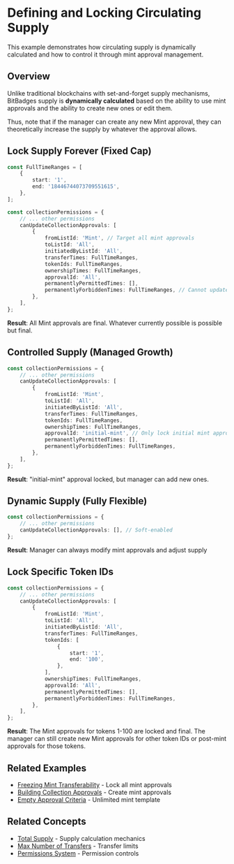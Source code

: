 # Defining and Locking Circulating Supply

This example demonstrates how circulating supply is dynamically calculated and how to control it through mint approval management.

## Overview

Unlike traditional blockchains with set-and-forget supply mechanisms, BitBadges supply is **dynamically calculated** based on the ability to use mint approvals and the ability to create new ones or edit them.

Thus, note that if the manager can create any new Mint approval, they can theoretically increase the supply by whatever the approval allows.

## Lock Supply Forever (Fixed Cap)

```typescript
const FullTimeRanges = [
    {
        start: '1',
        end: '18446744073709551615',
    },
];

const collectionPermissions = {
    // ... other permissions
    canUpdateCollectionApprovals: [
        {
            fromListId: 'Mint', // Target all mint approvals
            toListId: 'All',
            initiatedByListId: 'All',
            transferTimes: FullTimeRanges,
            tokenIds: FullTimeRanges,
            ownershipTimes: FullTimeRanges,
            approvalId: 'All',
            permanentlyPermittedTimes: [],
            permanentlyForbiddenTimes: FullTimeRanges, // Cannot update mint approvals
        },
    ],
};
```

**Result**: All Mint approvals are final. Whatever currently possible is possible but final.

## Controlled Supply (Managed Growth)

```typescript
const collectionPermissions = {
    // ... other permissions
    canUpdateCollectionApprovals: [
        {
            fromListId: 'Mint',
            toListId: 'All',
            initiatedByListId: 'All',
            transferTimes: FullTimeRanges,
            tokenIds: FullTimeRanges,
            ownershipTimes: FullTimeRanges,
            approvalId: 'initial-mint', // Only lock initial mint approval
            permanentlyPermittedTimes: [],
            permanentlyForbiddenTimes: FullTimeRanges,
        },
    ],
};
```

**Result**: "initial-mint" approval locked, but manager can add new ones.

## Dynamic Supply (Fully Flexible)

```typescript
const collectionPermissions = {
    // ... other permissions
    canUpdateCollectionApprovals: [], // Soft-enabled
};
```

**Result**: Manager can always modify mint approvals and adjust supply

## Lock Specific Token IDs

```typescript
const collectionPermissions = {
    // ... other permissions
    canUpdateCollectionApprovals: [
        {
            fromListId: 'Mint',
            toListId: 'All',
            initiatedByListId: 'All',
            transferTimes: FullTimeRanges,
            tokenIds: [
                {
                    start: '1',
                    end: '100',
                },
            ],
            ownershipTimes: FullTimeRanges,
            approvalId: 'All',
            permanentlyPermittedTimes: [],
            permanentlyForbiddenTimes: FullTimeRanges,
        },
    ],
};
```

**Result**: The Mint approvals for tokens 1-100 are locked and final. The manager can still create new Mint approvals for other token IDs or post-mint approvals for those tokens.

## Related Examples

-   [Freezing Mint Transferability](./permissions/freezing-mint-transferability.md) - Lock all mint approvals
-   [Building Collection Approvals](./building-collection-approvals.md) - Create mint approvals
-   [Empty Approval Criteria](./empty-approval-criteria.md) - Unlimited mint template

## Related Concepts

-   [Total Supply](../concepts/total-supply.md) - Supply calculation mechanics
-   [Max Number of Transfers](../concepts/approval-criteria/max-number-of-transfers.md) - Transfer limits
-   [Permissions System](../concepts/permissions/README.md) - Permission controls
